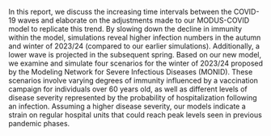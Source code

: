 
In this report, we discuss the increasing time intervals between the COVID-19 waves and elaborate on the adjustments made to our MODUS-COVID model to replicate this trend. By slowing down the decline in immunity within the model, simulations reveal higher infection numbers in the autumn and winter of 2023/24 (compared to our earlier simulations). Additionally, a lower wave is projected in the subsequent spring. Based on our new model, we examine and simulate four scenarios for the winter of 2023/24 proposed by the Modeling Network for Severe Infectious Diseases (MONID). These scenarios involve varying degrees of immunity influenced by a vaccination campaign for individuals over 60 years old, as well as different levels of disease severity represented by the probability of hospitalization following an infection. Assuming a higher disease severity, our models indicate a strain on regular hospital units that could reach peak levels seen in previous pandemic phases.